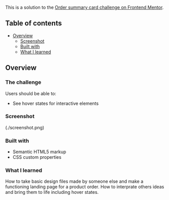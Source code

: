 
This is a solution to the [Order summary card challenge on Frontend Mentor](https://www.frontendmentor.io/challenges/order-summary-component-QlPmajDUj).

## Table of contents

- [Overview](#overview)
  - [Screenshot](#screenshot)
  - [Built with](#built-with)
  - [What I learned](#what-i-learned)

## Overview

### The challenge

Users should be able to:

- See hover states for interactive elements

### Screenshot

(./screenshot.png)

### Built with

- Semantic HTML5 markup
- CSS custom properties

### What I learned

How to take basic design files made by someone else and make a functioning landing page for a product order. How to interprate others ideas and bring them to life including hover states. 
